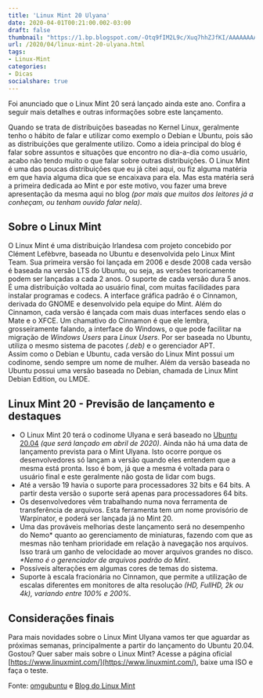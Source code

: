 ```yaml
---
title: 'Linux Mint 20 Ulyana'
date: 2020-04-01T00:21:00.002-03:00
draft: false                     
thumbnail: "https://1.bp.blogspot.com/-Otq9fIM2L9c/Xuq7hhZJfKI/AAAAAAAAPIU/2s2QOtUCL0kGVBXA6KYIu1m7eBjXnToogCNcBGAsYHQ/s1600/Linux_Mint_Ulyana.png"
url: /2020/04/linux-mint-20-ulyana.html
tags: 
- Linux-Mint
categories:
- Dicas
socialshare: true
---
```


Foi anunciado que o Linux Mint 20 será lançado ainda este ano. Confira a seguir mais detalhes e outras informações sobre este lançamento.

<!--more-->

Quando se trata de distribuições baseadas no Kernel Linux, geralmente tenho o hábito de falar e utilizar como exemplo o Debian e Ubuntu, pois são as distribuições que geralmente utilizo. Como a ideia principal do blog é falar sobre assuntos e situações que encontro no dia-a-dia como usuário, acabo não tendo muito o que falar sobre outras distribuições. O Linux Mint é uma das poucas distribuições que eu já citei aqui, ou fiz alguma matéria em que havia alguma dica que se encaixava para ela. Mas esta matéria será a primeira dedicada ao Mint e por este motivo, vou fazer uma breve apresentação da mesma aqui no blog _(por mais que muitos dos leitores já a conheçam, ou tenham ouvido falar nela)_.  
  

## Sobre o Linux Mint

  
O Linux Mint é uma distribuição Irlandesa com projeto concebido por Clément Lefèbvre, baseada no Ubuntu e desenvolvida pelo Linux Mint Team. Sua primeira versão foi lançada em 2006 e desde 2008 cada versão é baseada na versão LTS do Ubuntu, ou seja, as versões teoricamente podem ser lançadas a cada 2 anos. O suporte de cada versão dura 5 anos.  
É uma distribuição voltada ao usuário final, com muitas facilidades para instalar programas e codecs. A interface gráfica padrão é o Cinnamon, derivada do GNOME e desenvolvido pela equipe do Mint. Além do Cinnamon, cada versão é lançada com mais duas interfaces sendo elas o Mate e o XFCE. Um chamativo do Cinnamon é que ele lembra, grosseiramente falando, a interface do Windows, o que pode facilitar na migração de _Windows Users_ para _Linux Users_. Por ser baseada no Ubuntu, utiliza o mesmo sistema de pacotes _(.deb)_ e o gerenciador APT.  
Assim como o Debian e Ubuntu, cada versão do Linux Mint possui um codinome, sendo sempre um nome de mulher. Além da versão baseada no Ubuntu possui uma versão baseada no Debian, chamada de Linux Mint Debian Edition, ou LMDE.  
  

## Linux Mint 20 - Previsão de lançamento e destaques

  

*   O Linux Mint 20 terá o codinome Ulyana e será baseado no [Ubuntu 20.04](https://info.wsouza.com.br/2020/03/noticias-sobre-o-ubuntu-20-04-lts.html) _(que será lançado em abril de 2020)_. Ainda não há uma data de lançamento prevista para o Mint Ulyana. Isto ocorre porque os desenvolvedores só lançam a versão quando eles entendem que a mesma está pronta. Isso é bom, já que a mesma é voltada para o usuário final e este geralmente não gosta de lidar com bugs.
*   Até a versão 19 havia o suporte para processadores 32 bits e 64 bits. A partir desta versão o suporte será apenas para processadores 64 bits.
*   Os desenvolvedores vêm trabalhando numa nova ferramenta de transferência de arquivos. Esta ferramenta tem um nome provisório de Warpinator, e poderá ser lançada já no Mint 20.
*   Uma das prováveis melhorias deste lançamento será no desempenho do Nemo\* quanto ao gerenciamento de miniaturas, fazendo com que as mesmas não tenham prioridade em relação à navegação nos arquivos. Isso trará um ganho de velocidade ao mover arquivos grandes no disco.  
    _\*Nemo é o gerenciador de arquivos padrão do Mint_.
*   Possíveis alterações em algumas cores de temas do sistema.
*   Suporte à escala fracionária no Cinnamon, que permite a utilização de escalas diferentes em monitores de alta resolução _(HD, FullHD, 2k ou 4k), variando entre 100% e 200%._

  

## Considerações finais

  
Para mais novidades sobre o Linux Mint Ulyana vamos ter que aguardar as próximas semanas, principalmente a partir do lançamento do Ubuntu 20.04.  
Gostou? Quer saber mais sobre o Linux Mint? Acesse a página oficial [https://www.linuxmint.com/](https://www.linuxmint.com/), baixe uma ISO e faça o teste.  
  
Fonte: [omgubuntu](https://www.omgubuntu.co.uk/2020/03/linux-mint-20-release-features) e [Blog do Linux Mint](https://blog.linuxmint.com/?p=3887)
